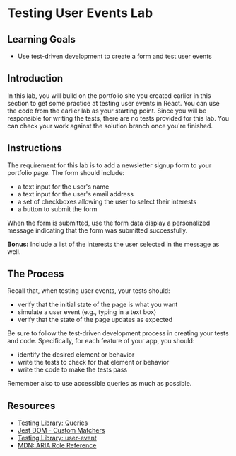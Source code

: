 # Testing User Events Lab

## Learning Goals

- Use test-driven development to create a form and test user events

## Introduction

In this lab, you will build on the portfolio site you created earlier in this
section to get some practice at testing user events in React. You can use the
code from the earlier lab as your starting point. Since you will be responsible
for writing the tests, there are no tests provided for this lab. You can check
your work against the solution branch once you're finished.

## Instructions

The requirement for this lab is to add a newsletter signup form to your
portfolio page. The form should include:

- a text input for the user's name
- a text input for the user's email address
- a set of checkboxes allowing the user to select their interests
- a button to submit the form

When the form is submitted, use the form data display a personalized message
indicating that the form was submitted successfully.

**Bonus:** Include a list of the interests the user selected in the message as
well.

## The Process

Recall that, when testing user events, your tests should:

- verify that the initial state of the page is what you want
- simulate a user event (e.g., typing in a text box)
- verify that the state of the page updates as expected

Be sure to follow the test-driven development process in creating your tests and
code. Specifically, for each feature of your app, you should:

- identify the desired element or behavior
- write the tests to check for that element or behavior
- write the code to make the tests pass

Remember also to use accessible queries as much as possible.

## Resources

- [Testing Library: Queries][queries]
- [Jest DOM - Custom Matchers][jest-dom]
- [Testing Library: user-event][user-event]
- [MDN: ARIA Role Reference][mdn-aria-roles]

[queries]: https://testing-library.com/docs/queries/about
[jest-dom]: https://github.com/testing-library/jest-dom
[user-event]: https://testing-library.com/docs/ecosystem-user-event/
[mdn-aria-roles]:
  https://developer.mozilla.org/en-US/docs/Web/Accessibility/ARIA/ARIA_Techniques
